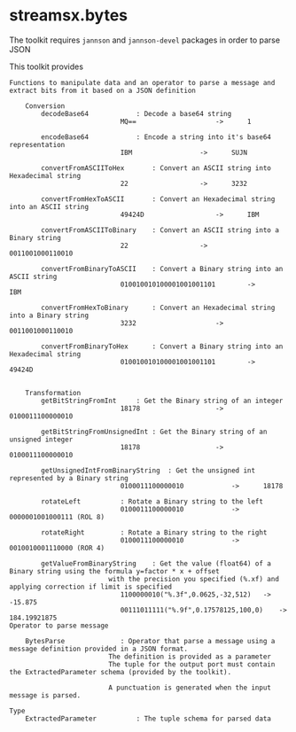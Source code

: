 streamsx.bytes
==============
The toolkit requires `jannson` and `jannson-devel` packages in order to parse JSON

This toolkit provides

	Functions to manipulate data and an operator to parse a message and extract bits from it based on a JSON definition

		Conversion
			decodeBase64			: Decode a base64 string
								MQ==					->		1

			encodeBase64			: Encode a string into it's base64 representation
								IBM					->		SUJN

			convertFromASCIIToHex		: Convert an ASCII string into Hexadecimal string
								22					->		3232

			convertFromHexToASCII		: Convert an Hexadecimal string into an ASCII string
								49424D					->		IBM

			convertFromASCIIToBinary	: Convert an ASCII string into a Binary string
								22					-> 		0011001000110010

			convertFromBinaryToASCII	: Convert a Binary string into an ASCII string
								010010010100001001001101		->		IBM

			convertFromHexToBinary		: Convert an Hexadecimal string into a Binary string
								3232					->		0011001000110010

			convertFromBinaryToHex		: Convert a Binary string into an Hexadecimal string
								010010010100001001001101		->		49424D


		Transformation
			getBitStringFromInt		: Get the Binary string of an integer
								18178					->		0100011100000010

			getBitStringFromUnsignedInt	: Get the Binary string of an unsigned integer
								18178					->		0100011100000010

			getUnsignedIntFromBinaryString	: Get the unsigned int represented by a Binary string
								0100011100000010			->		18178

			rotateLeft			: Rotate a Binary string to the left
								0100011100000010 			->		0000001001000111 (ROL 8)

			rotateRight			: Rotate a Binary string to the right
								0100011100000010 			->		0010010001110000 (ROR 4)

			getValueFromBinaryString	: Get the value (float64) of a Binary string using the formula y=factor * x + offset
							 with the precision you specified (%.xf) and applying correction if limit is specified
								1100000010("%.3f",0.0625,-32,512)	->		-15.875
								00111011111("%.9f",0.17578125,100,0)	->		184.19921875
	Operator to parse message

		BytesParse				: Operator that parse a message using a message definition provided in a JSON format.
							 The definition is provided as a parameter
							 The tuple for the output port must contain the ExtractedParameter schema (provided by the toolkit).

							 A punctuation is generated when the input message is parsed.

	Type 
		ExtractedParameter			: The tuple schema for parsed data 


